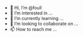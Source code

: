 - 👋 Hi, I’m @foull
- 👀 I’m interested in ...
- 🌱 I’m currently learning ...
- 💞️ I’m looking to collaborate on ...
- 📫 How to reach me ...

<!---
foull/foull is a ✨ special ✨ repository because its `README.md` (this file) appears on your GitHub profile.
You can click the Preview link to take a look at your changes.
--->
